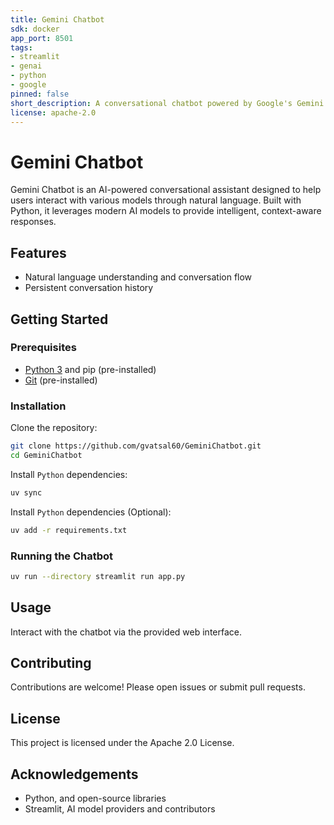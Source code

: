 ```yaml
---
title: Gemini Chatbot
sdk: docker
app_port: 8501
tags:
- streamlit
- genai
- python
- google
pinned: false
short_description: A conversational chatbot powered by Google's Gemini models
license: apache-2.0
---
```


<!-- markdownlint-disable MD025 -->
# Gemini Chatbot

Gemini Chatbot is an AI-powered conversational assistant designed to help users interact with various models through natural language. Built with Python, it leverages modern AI models to provide intelligent, context-aware responses.

## Features

- Natural language understanding and conversation flow
- Persistent conversation history

## Getting Started

### Prerequisites

- [Python 3](https://www.python.org/) and pip (pre-installed)
- [Git](https://git-scm.com/) (pre-installed)

### Installation

Clone the repository:

```bash
git clone https://github.com/gvatsal60/GeminiChatbot.git
cd GeminiChatbot
```

Install `Python` dependencies:

```bash
uv sync
```

Install `Python` dependencies (Optional):

```bash
uv add -r requirements.txt
```

### Running the Chatbot

```bash
uv run --directory streamlit run app.py
```

## Usage

Interact with the chatbot via the provided web interface.

## Contributing

Contributions are welcome! Please open issues or submit pull requests.

## License

This project is licensed under the Apache 2.0 License.

## Acknowledgements

- Python, and open-source libraries
- Streamlit, AI model providers and contributors
